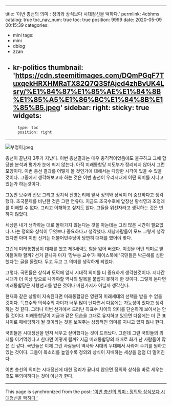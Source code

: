 
---
title: '이번 총선의 의미 : 정의와 상식보다 시대정신을 택하다.'
permlink: 4cbhms
catalog: true
toc_nav_num: true
toc: true
position: 9999
date: 2020-05-09 00:15:39
categories:
- mini
tags:
- mini
- dblog
- zzan
- kr-politics
thumbnail: 'https://cdn.steemitimages.com/DQmPGqF7TuxqekHRXHMRaTX82Q7Q3SfAjed4zhBvUK4Lsry/%E1%84%87%E1%85%AE%E1%84%8B%E1%85%A5%E1%86%BC%E1%84%8B%E1%85%B5.jpeg'
sidebar:
    right:
        sticky: true
widgets:
    -
        type: toc
        position: right
---


![부엉이.jpeg](https://cdn.steemitimages.com/DQmPGqF7TuxqekHRXHMRaTX82Q7Q3SfAjed4zhBvUK4Lsry/%E1%84%87%E1%85%AE%E1%84%8B%E1%85%A5%E1%86%BC%E1%84%8B%E1%85%B5.jpeg)

총선이 끝난지 3주가 지났다. 이번 총선결과는 매우 충격적이었음에도 불구하고 그에 합당한 분석과 평가가 눈에 띄지 않는다. 아직 미래통합당 지도부가 정리되지 않아서 그런 모양이다. 이번 총선 결과를 어떻게 볼 것인가에 대해서는 다양한 시각이 있을 수 있을 것이다. 그중에서 생각해보고자 하는 것은 이번 총선이 우리시대에 어떤 의미를 지니고 있는가 하는것이다.

그동안 보수와 진보 그리고 정치적 진영논리에 앞서 정의와 상식이 더 중요하다고 생각했다. 조국문제를 비난한 것은 그런 연유다. 지금도 조국수호에 앞장선 황석영과 조정래를 이해할 수 없다. 그리고 이해하고 싶지도 않다. 그들을 위선자라고 생각하는 것은 변하지 않았다.

세상은 내가 생각하는 대로 돌아가지 않는다는 것을 아는데는 그리 많은 시간이 필요없다. 나는 정의와 상식이 무엇보다 중요하다고 생각했다. 세상사람들이 모드 그렇게 생각했다면 아마 이번 선거는 더불어민주당이 당연히 대패를 했어야 맞다.

그런데 미래통합당이 대패를 했고 제3세력도 힘을 잃어 버렸다. 이것을 어떤 의미로 받아들여야 할까? 선거 끝나자 마자 ‘장부승 교수’가 페이스북에 ‘국민들은 박근헤를 심판했다’는 글을 올렸다. 두고 두고 그 의미를 생각하게 되었다.

그렇다. 국민들은 상식과 도덕에 앞서 시대적 의미를 더 중요하게 생각한것이다. 지나간 시대가 더 이상 앞으로 나가야할 역사의 발목을 붙잡지 못하게 한 것이다. 그렇게 본다면 미래통합당은 사형선고를 받은 것이나 마찬가지가 아닐까 생각한다.

현재와 같은 상황이 지속된다면 미래통합당은 영원히 미래세대의 선택을 받을 수 없을 것이다. 득표수와 의석수의 차이가 너무 많이 난다면서 다음에는 가능성이 있다고 생각하는 것 같다. 그러나 이번 선거에서 드러난 득표수 차이의 의미를 단순하게 보아서는 안될 것이다. 미래통합당이 지금과 같은 모습을 그대로 유지하고 있으면 다음에는 더 큰 표차이로 패배당하게 될 것이라는 것을 보여주는 상징적인 의미를 지니고 있지 않나 한다.

국민들은 시대정신을 먼저 세우고 싶어했다는 것이 드러났다. 그런데 그런 국민들의 의지를 이겨먹겠다고 한다면 어떻게 될까? 지금 미래통합당의 패배로 화가 난 사람들이 많은 것 같다. 국민들은 이제 그런 사람들이 역사와 시대의 무대에서 사라져 주기를 원하고 있는 것이다. 그들이 목소리를 높일수록 정의와 상식이 지배하는 세상을 점점 더 멀어진다.

이번 총선의 의미는 시대정신에 대한 정리가 끝나지 않으면 정의와 상식을 바로 세우는 것도 무의미하다는 것이 아닌가 한다.

- - -

This page is synchronized from the post: ['이번 총선의 의미 : 정의와 상식보다 시대정신을 택하다.'](https://steemit.com/@oldstone/4cbhms)
